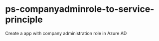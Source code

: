 # ps-companyadminrole-to-service-principle
Create a app with company administration role in Azure AD
